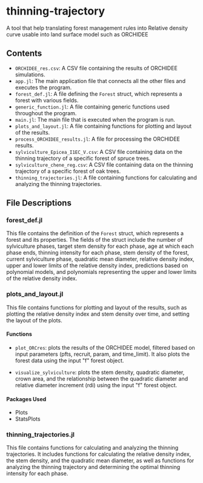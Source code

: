 # thinning-trajectory
A tool that help translating forest management rules into Relative density curve usable into land surface model such as ORCHIDEE

## Contents

- `ORCHIDEE_res.csv`: A CSV file containing the results of ORCHIDEE simulations.
- `app.jl`: The main application file that connects all the other files and executes the program.
- `forest_def.jl`: A file defining the `Forest` struct, which represents a forest with various fields.
- `generic_function.jl`: A file containing generic functions used throughout the program.
- `main.jl`: The main file that is executed when the program is run.
- `plots_and_layout.jl`: A file containing functions for plotting and layout of the results.
- `process_ORCHIDEE_results.jl`: A file for processing the ORCHIDEE results.
- `sylviculture_Epicea_I1EC_V.csv`: A CSV file containing data on the thinning trajectory of a specific forest of spruce trees.
- `sylviculture_chene_reg.csv`: A CSV file containing data on the thinning trajectory of a specific forest of oak trees.
- `thinning_trajectories.jl`: A file containing functions for calculating and analyzing the thinning trajectories.

## File Descriptions

### forest_def.jl
This file contains the definition of the `Forest` struct, which represents a forest and its properties. The fields of the struct include the number of sylviculture phases, target stem density for each phase, age at which each phase ends, thinning intensity for each phase, stem density of the forest, current sylviculture phase, quadratic mean diameter, relative density index, upper and lower limits of the relative density index, predictions based on polynomial models, and polynomials representing the upper and lower limits of the relative density index.

### plots_and_layout.jl
This file contains functions for plotting and layout of the results, such as plotting the relative density index and stem density over time, and setting the layout of the plots.
#### Functions
- `plot_ORCres`: plots the results of the ORCHIDEE model, filtered based on input parameters (pfts, recruit, param, and time_limit). It also plots the forest data using the input "f" forest object.

- `visualize_sylviculture`: plots the stem density, quadratic diameter, crown area, and the relationship between the quadratic diameter and relative diameter increment (rdi) using the input "f" forest object. 

#### Packages Used
- Plots
- StatsPlots

### thinning_trajectories.jl
This file contains functions for calculating and analyzing the thinning trajectories. It includes functions for calculating the relative density index, the stem density, and the quadratic mean diameter, as well as functions for analyzing the thinning trajectory and determining the optimal thinning intensity for each phase.
